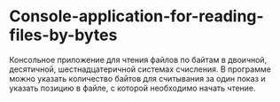 # Console-application-for-reading-files-by-bytes
Консольное приложение для чтения файлов по байтам в двоичной, десятичной, шестнадцатеричной системах счисления. В программе можно указать количество байтов для считывания за один показ и указать позицию в файле, с которой необходимо начать чтение.
